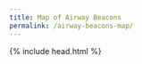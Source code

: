 ```yaml
---
title: Map of Airway Beacons
permalink: /airway-beacons-map/
---
```


{% include head.html %}

<body>
  <div id="map" class="map"></div>

  <script>
    var beaconMap = L.map('map', { fullscreenControl: true, geocoderControl: true }).setView([39.8283,-98.5795], 9);
    L.control.mapCenterCoord().addTo(beaconMap);
    var layers = {
            'OpenStreetMap': L.tileLayer('https://{s}.tile.openstreetmap.org/{z}/{x}/{y}.png', {
                attribution: '&copy; <a target="_blank" href="https://www.openstreetmap.org/copyright">OpenStreetMap</a>'
            }).addTo(beaconMap),
            'USGS Topo': L.tileLayer('https://caltopo.s3.amazonaws.com/topo/{z}/{x}/{y}.png', {
                attribution: 'USDA images from <a target="_blank" href="http://caltopo.com/">CalTopo</a>',
                maxZoom: 16,
                minZoom: 6
            }),
            'US National Map': L.tileLayer('https://basemap.nationalmap.gov/arcgis/rest/services/USGSTopo/MapServer/tile/{z}/{y}/{x}', {
	            maxZoom: 18,
	            attribution: '&copy; <a href="https://www.openstreetmap.org/copyright">OpenStreetMap</a> contributors' }),                
            'NatGeo': L.tileLayer('https://server.arcgisonline.com/ArcGIS/rest/services/NatGeo_World_Map/MapServer/tile/{z}/{y}/{x}', {
                attribution: 'Tiles &copy; Esri &mdash; National Geographic, Esri, DeLorme, NAVTEQ, UNEP-WCMC, USGS, NASA, ESA, METI, NRCAN, GEBCO, NOAA, iPC',
                maxZoom: 16
            }),
            'Imagery (Clarity)': L.tileLayer('https://clarity.maptiles.arcgis.com/ArcGIS/rest/services/World_Imagery/MapServer/tile/{z}/{y}/{x}', {
                attribution: 'Tiles &copy; Esri &mdash; Source: Esri, i-cubed, USDA, USGS, AEX, GeoEye, Getmapping, Aerogrid, IGN, IGP, UPR-EGP, and the GIS User Community'    
            })
        };

        var myStyle = {
            radius: 5,
            fillOpacity: 1,
            stroke: true,
            color: "white",
            weight: 1,
            opacity: 1,
            fill: true,
            clickable: true
        };
    
    jQuery.getJSON('/assets/data/airway-beacons-complete-us.geojson', function (geojsonData) {

      var categories = {};
      var Status;

      var allPoints = L.geoJson(geojsonData, {
        pointToLayer: function(feature, latlng) {            
          return L.circleMarker(latlng, myStyle);
        },
        style: function(feature) {
          switch (feature.properties.Status) {
            case "Undetermined NGS beacon/arrow":
              return {
                fillColor: "gray"
              };
            case "Updated NGS beacon/arrow":
              return {
                fillColor: "red"
              };
            case "Updated non-NGS beacon/arrow":
              return {
                fillColor: "purple"
              };
          }
        },
        
        onEachFeature: function(feature, layer) {
          function determineHasPID(pidProp) {
                if (!feature.properties.PID)
                    return "";
                else    
                    return "<b>PID:</b> <a href='https://www.ngs.noaa.gov/cgi-bin/ds_mark.prl?PidBox=" + feature.properties.PID + "' target='_blank'>" + feature.properties.PID + "</a>" + '<br/>';
            }  
            function determineHasReport(reportProp) {
                if (!feature.properties.Report)
                    return "";
                else    
                    return "<b>Status Report:</b> " + feature.properties.Report;
            }         
          layer.bindPopup(determineHasPID(feature.properties.PID)  + "<b>Designation: </b>" + feature.properties.Designation + '<br>' + "<b>Coordinates: </b>" + feature.geometry.coordinates[1] + "," + feature.geometry.coordinates[0] + "<br>" + determineHasReport(feature.properties.Report));
          
          Status = feature.properties.Status;
          // Initialize the category array if not already set.
          if (typeof categories[Status] === "undefined") {
            categories[Status] = [];
          }
          categories[Status].push(layer);
        }        
      });

      // Feature layers for control	
      var overlaysObj = {};
      var StatusName;
      var StatusArray;
      var StatusLG;

      var labelArray = [];

      for (StatusName in categories) {
        StatusArray = categories[StatusName];
        StatusLG = L.layerGroup(StatusArray).addTo(beaconMap);
        StatusLG.StatusName = StatusName;  
        overlaysObj[StatusName] = StatusLG;
        labelArray.push(StatusLG.StatusName);
      }
   
      var control = L.control.layers(layers, overlaysObj, {
        collapsed: true
      }).addTo(beaconMap);

      beaconMap.fitBounds(allPoints.getBounds());   

      var textSearch = L.control.search({
            layer: allPoints,
            initial: false,
            zoom: 9,
            marker: {animate: false, circle: false, icon: false},
            textPlaceholder: 'Search by PID ...',
            propertyName: 'PID'
      }).addTo(beaconMap);

      textSearch.on('search:locationfound', function(event) {
          event.layer.openPopup();
      });

      $(document).ready(function(){
        
        var toggleOverlays = document.getElementsByClassName("leaflet-control-layers-overlays")[0].getElementsByTagName("input");
        
        toggleOverlays[0].setAttribute('id','first');
        toggleOverlays[1].setAttribute('id','second');
        toggleOverlays[2].setAttribute('id','third');

        var counter = overlaysObj["Undetermined NGS beacon/arrow"].getLayers().length + 
                    overlaysObj["Updated non-NGS beacon/arrow"].getLayers().length +
                    overlaysObj["Updated NGS beacon/arrow"].getLayers().length;
      
        var node = document.createElement("div");                 
        var textnode = document.createTextNode(counter + " beacons/arrows");         
        node.appendChild(textnode);
        document.getElementsByClassName("leaflet-control-layers")[0].appendChild(node);
        node.setAttribute( 'id', 'counterValue' );  

        $(document).on('change', '.leaflet-control-layers-selector#first', function() {
            $checkbox = $(this);            
            if ($checkbox.is(':checked')) {
                counter = counter + (overlaysObj[labelArray[0]].getLayers().length);
                textnode.textContent = counter + " beacons/arrows";
              } else {
                counter = counter - (overlaysObj[labelArray[0]].getLayers().length);
                textnode.textContent = counter + " beacons/arrows";
              }    
        });

        $(document).on('change', '.leaflet-control-layers-selector#second', function() {
            $checkbox = $(this);            
            if ($checkbox.is(':checked')) {
                counter = counter + (overlaysObj[labelArray[1]].getLayers().length);
                textnode.textContent = counter + " beacons/arrows";
              } else {
                counter = counter - (overlaysObj[labelArray[1]].getLayers().length);
                textnode.textContent = counter + " beacons/arrows";
              }     
        });

        $(document).on('change', '.leaflet-control-layers-selector#third', function() {
            $checkbox = $(this);            
            if ($checkbox.is(':checked')) {
                counter = counter + (overlaysObj[labelArray[2]].getLayers().length);
                textnode.textContent = counter + " beacons/arrows";
              } else {
                counter = counter - (overlaysObj[labelArray[2]].getLayers().length);
                textnode.textContent = counter + " beacons/arrows";
              } 
        });
      });
    });
  </script>
